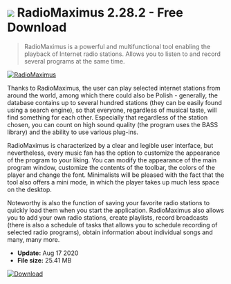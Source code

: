 # ![](https://cdn.softexe.net/static/icon/e/radiomaximus-8954.png) RadioMaximus 2.28.2 - Free Download

> RadioMaximus is a powerful and multifunctional tool enabling the playback of Internet radio stations. Allows you to listen to and record several programs at the same time.

[![RadioMaximus](https://gallery.dpcdn.pl/imgc/Tools/65212/g_-_420x350_1.5_-_x20160131195834_0.png)](https://softexe.net/win/internet/radio-tv-players/radiomaximus:haed.html)

Thanks to RadioMaximus, the user can play selected internet stations from around the world, among which there could also be Polish - generally, the database contains up to several hundred stations (they can be easily found using a search engine), so that everyone, regardless of musical taste, will find something for each other. Especially that regardless of the station chosen, you can count on high sound quality (the program uses the BASS library) and the ability to use various plug-ins.
 
 RadioMaximus is characterized by a clear and legible user interface, but nevertheless, every music fan has the option to customize the appearance of the program to your liking. You can modify the appearance of the main program window, customize the contents of the toolbar, the colors of the player and change the font. Minimalists will be pleased with the fact that the tool also offers a mini mode, in which the player takes up much less space on the desktop.
 
 Noteworthy is also the function of saving your favorite radio stations to quickly load them when you start the application. RadioMaximus also allows you to add your own radio stations, create playlists, record broadcasts (there is also a schedule of tasks that allows you to schedule recording of selected radio programs), obtain information about individual songs and many, many more.


- **Update:** Aug 17 2020
- **File size:** 25.41 MB

[![Download](https://cdn.softexe.net/static/img/download.png)](https://softexe.net/win/internet/radio-tv-players/radiomaximus:haed.html)

